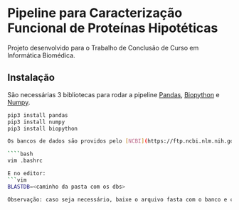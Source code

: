 # Pipeline para Caracterização Funcional de Proteínas Hipotéticas

Projeto desenvolvido para o Trabalho de Conclusão de Curso em Informática Biomédica.

## Instalação
São necessárias 3 bibliotecas para rodar a pipeline [Pandas](https://pandas.pydata.org/), [Biopython](https://biopython.org/) e [Numpy](https://biopython.org/).

```bash
pip3 install pandas
pip3 install numpy
pip3 install biopython

Os bancos de dados são providos pelo [NCBI](https://ftp.ncbi.nlm.nih.gov/blast/db/), as últimas versões do CDD e Swiss-prot são necessárias, após o download é necessário colocar na pasta e endereçar a pasta no bash com BLASTDB.

````bash
vim .bashrc

E no editor:
```vim
BLASTDB=<caminho da pasta com os dbs>

Observação: caso seja necessário, baixe o arquivo fasta com o banco e crie um banco com o mesmo nome swissprot e cddmaster.fa
